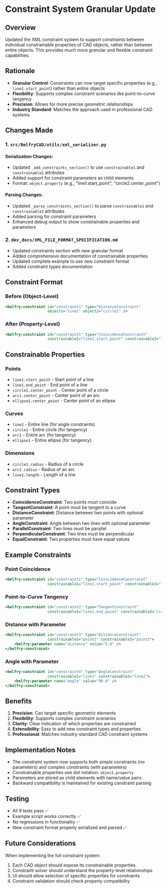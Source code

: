# Constraint System Granular Update

## Overview

Updated the XML constraint system to support constraints between individual constrainable properties of CAD objects, rather than between entire objects. This provides much more granular and flexible constraint capabilities.

## Rationale

- **Granular Control**: Constraints can now target specific properties (e.g., `line1.start_point`) rather than entire objects
- **Flexibility**: Supports complex constraint scenarios like point-to-curve tangency
- **Precision**: Allows for more precise geometric relationships
- **Industry Standard**: Matches the approach used in professional CAD systems

## Changes Made

### 1. **`src/BelfryCAD/utils/xml_serializer.py`**

#### Serialization Changes:
- Updated `_add_constraints_section()` to use `constrainable1` and `constrainable2` attributes
- Added support for constraint parameters as child elements
- Format: `object.property` (e.g., "line1.start_point", "circle2.center_point")

#### Parsing Changes:
- Updated `_parse_constraints_section()` to parse `constrainable1` and `constrainable2` attributes
- Added parsing for constraint parameters
- Enhanced debug output to show constrainable properties and parameters

### 2. **`dev_docs/XML_FILE_FORMAT_SPECIFICATION.md`**
- Updated constraints section with new granular format
- Added comprehensive documentation of constrainable properties
- Updated complete example to use new constraint format
- Added constraint types documentation

## Constraint Format

### Before (Object-Level)
```xml
<belfry:constraint id="constraint1" type="DistanceConstraint" 
                   object1="line1" object2="circle1" />
```

### After (Property-Level)
```xml
<belfry:constraint id="constraint1" type="CoincidenceConstraint" 
                   constrainable1="line1.start_point" constrainable2="line2.end_point" />
```

## Constrainable Properties

### Points
- `line1.start_point` - Start point of a line
- `line1.end_point` - End point of a line
- `circle1.center_point` - Center point of a circle
- `arc1.center_point` - Center point of an arc
- `ellipse1.center_point` - Center point of an ellipse

### Curves
- `line1` - Entire line (for angle constraints)
- `circle1` - Entire circle (for tangency)
- `arc1` - Entire arc (for tangency)
- `ellipse1` - Entire ellipse (for tangency)

### Dimensions
- `circle1.radius` - Radius of a circle
- `arc1.radius` - Radius of an arc
- `line1.length` - Length of a line

## Constraint Types

- **CoincidenceConstraint**: Two points must coincide
- **TangentConstraint**: A point must be tangent to a curve
- **DistanceConstraint**: Distance between two points with optional parameter
- **AngleConstraint**: Angle between two lines with optional parameter
- **ParallelConstraint**: Two lines must be parallel
- **PerpendicularConstraint**: Two lines must be perpendicular
- **EqualConstraint**: Two properties must have equal values

## Example Constraints

### Point Coincidence
```xml
<belfry:constraint id="constraint1" type="CoincidenceConstraint" 
                   constrainable1="line1.start_point" constrainable2="line2.end_point" />
```

### Point-to-Curve Tangency
```xml
<belfry:constraint id="constraint2" type="TangentConstraint" 
                   constrainable1="line1.end_point" constrainable2="circle1" />
```

### Distance with Parameter
```xml
<belfry:constraint id="constraint3" type="DistanceConstraint" 
                   constrainable1="point1" constrainable2="point2">
    <belfry:parameter name="distance" value="5.0" />
</belfry:constraint>
```

### Angle with Parameter
```xml
<belfry:constraint id="constraint4" type="AngleConstraint" 
                   constrainable1="line1" constrainable2="line2">
    <belfry:parameter name="angle" value="90.0" />
</belfry:constraint>
```

## Benefits

1. **Precision**: Can target specific geometric elements
2. **Flexibility**: Supports complex constraint scenarios
3. **Clarity**: Clear indication of which properties are constrained
4. **Extensibility**: Easy to add new constraint types and properties
5. **Professional**: Matches industry-standard CAD constraint systems

## Implementation Notes

- The constraint system now supports both simple constraints (no parameters) and complex constraints (with parameters)
- Constrainable properties use dot notation: `object.property`
- Parameters are stored as child elements with name/value pairs
- Backward compatibility is maintained for existing constraint parsing

## Testing

- All 9 tests pass ✅
- Example script works correctly ✅
- No regressions in functionality ✅
- New constraint format properly serialized and parsed ✅

## Future Considerations

When implementing the full constraint system:
1. Each CAD object should expose its constrainable properties
2. Constraint solver should understand the property-level relationships
3. UI should allow selection of specific properties for constraints
4. Constraint validation should check property compatibility 